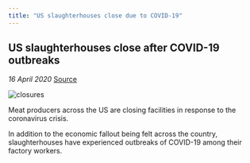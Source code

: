 ```yaml
---
title: "US slaughterhouses close due to COVID-19"
---
```


## **US slaughterhouses close after COVID-19 outbreaks**

*16 April 2020* [Source](https://www.ft.com/content/9e3f906f-7db0-4027-974f-bf7393d60068)

![closures](https://s.yimg.com/ny/api/res/1.2/sTxLxzUYaKKWg0cIxn0Asg--~A/YXBwaWQ9aGlnaGxhbmRlcjtzbT0xO3c9MTI4MDtoPTk2MA--/https://media.zenfs.com/en/bloomberg_markets_842/121cfc3ab4bb1fb51b13c2643630384b)

Meat producers across the US are closing facilities in response to the coronavirus crisis.

In addition to the economic fallout being felt across the country, slaughterhouses have experienced outbreaks of COVID-19 among their factory workers.
